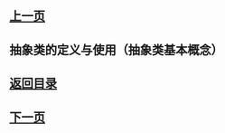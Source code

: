## [上一页](course63)

## 抽象类的定义与使用（抽象类基本概念）






## [返回目录](https://wuchengcheng110120.github.io/learnJava)
## [下一页](course65)
